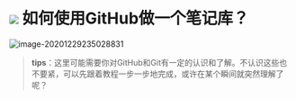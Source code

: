 # ![](https://NothingLin.coding.net/p/picture/d/picture/git/raw/master/2020/12/29/20201229203912.png) 如何使用GitHub做一个笔记库？

![image-20201229235028831](D:\工作区\typora截图\image-20201229235028831.png)

> **tips**：这里可能需要你对GitHub和Git有一定的认识和了解。不认识这些也不要紧，可以先跟着教程一步一步地完成，或许在某个瞬间就突然理解了呢？

<br>

